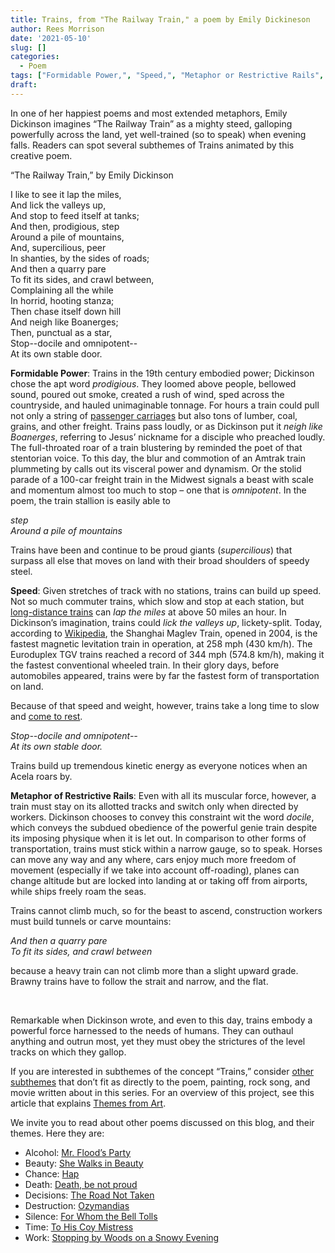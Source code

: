 ```yaml
---
title: Trains, from "The Railway Train," a poem by Emily Dickineson
author: Rees Morrison
date: '2021-05-10'
slug: []
categories:
  - Poem
tags: ["Formidable Power,", "Speed,", "Metaphor or Restrictive Rails", ]
draft: 
---
```


In one of her happiest poems and most extended metaphors, Emily Dickinson imagines “The Railway Train” as a mighty steed, galloping powerfully across the land, yet well-trained (so to speak) when evening falls.  Readers can spot several subthemes of Trains animated by this creative poem. 
 
<!--more-->

“The Railway Train,” by Emily Dickinson
 
I like to see it lap the miles,  
And lick the valleys up,  
And stop to feed itself at tanks;  
And then, prodigious, step   
Around a pile of mountains,  
And, supercilious, peer  
In shanties, by the sides of roads;  
And then a quarry pare   
To fit its sides, and crawl between,  
Complaining all the while  
In horrid, hooting stanza;  
Then chase itself down hill   
And neigh like Boanerges;  
Then, punctual as a star,  
Stop--docile and omnipotent--  
At its own stable door.   

**Formidable Power**:   Trains in the 19th century embodied power; Dickinson chose the apt word *prodigious*.  They loomed above people, bellowed sound, poured out smoke, created a rush of wind, sped across the countryside, and hauled unimaginable tonnage.   For hours a train could pull not only a string of [passenger carriages](https://themesfromart.com/post/2021-05-10-trains-from-murder-on-the-orient-express-a-movie-directed-by-sidney-lumet/trainsorient/) but also tons of lumber, coal, grains, and other freight.   Trains pass loudly, or as Dickinson put it *neigh like Boanerges*, referring to Jesus’ nickname for a disciple who preached loudly.  The full-throated roar of a train blustering by reminded the poet of that stentorian voice.  To this day, the blur and commotion of an Amtrak train plummeting by calls out its visceral power and dynamism.  Or the stolid parade of a 100-car freight train in the Midwest signals a beast with scale and momentum almost too much to stop – one that is *omnipotent*.  In the poem, the train stallion is easily able to 

*step*   
*Around a pile of mountains*  

Trains have been and continue to be proud giants (*supercilious*) that surpass all else that moves on land with their broad shoulders of speedy steel.

**Speed**:  Given stretches of track with no stations, trains can build up speed.  Not so much commuter trains, which slow and stop at each station, but [long-distance trains](https://themesfromart.com/post/2021-05-10-trainsorleans/trainsorleans/) can *lap the miles* at above 50 miles an hour.  In Dickinson’s imagination, trains could *lick the valleys up*, lickety-split.  Today, according to [Wikipedia](https://en.wikipedia.org/wiki/High-speed_rail), the Shanghai Maglev Train, opened in 2004, is the fastest magnetic levitation train in operation, at 258 mph (430 km/h). The Euroduplex TGV trains reached a record of 344 mph (574.8 km/h), making it the fastest conventional wheeled train.  In their glory days, before automobiles appeared, trains were by far the fastest form of transportation on land.  

Because of that speed and weight, however, trains take a long time to slow and [come to rest](Lazare).  

*Stop--docile and omnipotent--*  
*At its own stable door.*  

Trains build up tremendous kinetic energy as everyone notices when an Acela roars by.

**Metaphor of Restrictive Rails**:  Even with all its muscular force, however, a train must stay on its allotted tracks and switch only when directed by workers.  Dickinson chooses to convey this constraint wit the word *docile*, which conveys the subdued obedience of the powerful genie train despite its imposing physique when it is let out.  In comparison to other forms of transportation, trains must stick within a narrow gauge, so to speak.  Horses can move any way and any where, cars enjoy much more freedom of movement (especially if we take into account off-roading), planes can change altitude but are locked into landing at or taking off from airports, while ships freely roam the seas.

Trains cannot climb much, so for the beast to ascend, construction workers must build tunnels or carve mountains:

*And then a quarry pare*  
*To fit its sides, and crawl between*  

because a heavy train can not climb more than a slight upward grade.  Brawny trains have to follow the strait and narrow, and the flat.

&nbsp;

Remarkable when Dickinson wrote, and even to this day, trains embody a powerful force harnessed to the needs of humans.  They can outhaul anything and outrun most, yet they must obey the strictures of the level tracks on which they gallop.

If you are interested in subthemes of the concept “Trains,” consider [other subthemes](Add) that don’t fit as directly to the poem, painting, rock song, and movie written about in this series.  For an overview of this project, see this article that explains [Themes from Art](http://bit.ly/3sRXopI).


We invite you to read about other poems discussed on this blog, and their themes.  Here they are: 

* Alcohol: [Mr. Flood’s Party](https://themesfromart.com/post/2021-01-24-alcohol-flood-frost/alcohol/)
* Beauty: [She Walks in Beauty](https://themesfromart.com/post/2021-04-21-beauty-she-walks-in-beauty-a-poem-by-lord-byron/beautybyron/)
* Chance: [Hap](https://themesfromart.com/post/2021-03-14-chancehap/chancehap/)
* Death: [Death, be not proud](https://themesfromart.com/post/2021-05-03-death-from-death-be-not-proud-a-poem-by-john-donne/deathdonne/)
* Decisions: [The Road Not Taken](https://themesfromart.com/post/2021-02-08-decisions-from-the-road-not-taken-a-poem-by-robert-frost/decisionsroadfrost/)
* Destruction: [Ozymandias](https://themesfromart.com/post/2021-02-18-destruction-ozymandias-a-poem-by-percy-bysshe-shelley/destructoz/)
* Silence: [For Whom the Bell Tolls](https://themesfromart.com/post/2021-04-08-silencedonne/silencedonne/)
* Time: [To His Coy Mistress](https://themesfromart.com/post/2021-03-08-time-to-his-coy-mistress-by-andrew-marvell/timecoy/)
* Work: [Stopping by Woods on a Snowy Evening](https://themesfromart.com/post/2021-02-26-worksnowy/worksnowy/)

